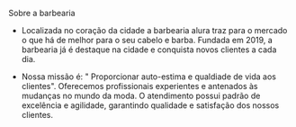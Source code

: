 Sobre a barbearia

- Localizada no coração da cidade a barbearia alura traz para o mercado o que há de melhor para o seu cabelo e barba. Fundada em 2019, a barbearia já é destaque na cidade e conquista novos clientes a cada dia.

 - Nossa missão é: " Proporcionar auto-estima e qualdiade de vida aos clientes".
Oferecemos profissionais experientes e antenados às mudanças no mundo da moda. O atendimento possui padrão de excelência e agilidade, garantindo qualidade e satisfação dos nossos clientes.
